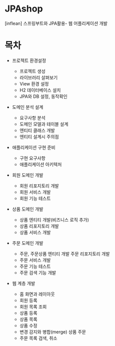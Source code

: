 # JPAshop
[inflean] 스프링부트와 JPA활용- 웹 어플리케이션 개발 

# 목차
* 프로젝트 환경설정 
  * 프로젝트 생성
  * 라이브러리 살펴보기 
  * View 환경 설정
  * H2 데이터베이스 설치 
  * JPA와 DB 설정, 동작확인
* 도메인 분석 설계 
  * 요구사항 분석
  * 도메인 모델과 테이블 설계 
  * 엔티티 클래스 개발 
  * 엔티티 설계시 주의점
* 애플리케이션 구현 준비 
  * 구현 요구사항
  * 애플리케이션 아키텍처 
* 회원 도메인 개발
  * 회원 리포지토리 개발 
  * 회원 서비스 개발
  * 회원 기능 테스트
* 상품 도메인 개발
  * 상품 엔티티 개발(비즈니스 로직 추가) 
  * 상품 리포지토리 개발
  * 상품 서비스 개발
* 주문 도메인 개발
  * 주문, 주문상품 엔티티 개발 주문 리포지토리 개발
  * 주문 서비스 개발
  * 주문 기능 테스트
  * 주문 검색 기능 개발
    
* 웹 계층 개발
  * 홈 화면과 레이아웃
  * 회원 등록
  * 회원 목록 조회
  * 상품 등록
  * 상품 목록
  * 상품 수정
  * 변경 감지와 병합(merge) 상품 주문
  * 주문 목록 검색, 취소
